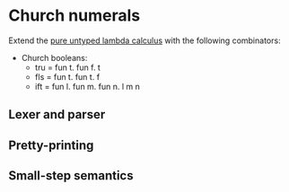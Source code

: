 # Church numerals

Extend the [pure untyped lambda calculus](../untyped) with the following combinators:
- Church booleans:
  - tru = fun t. fun f. t
  - fls = fun t. fun t. f
  - ift = fun l. fun m. fun n. l m n

## Lexer and parser

## Pretty-printing

## Small-step semantics
